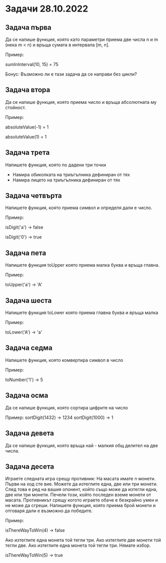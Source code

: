 # Задачи 28.10.2022

## Задача първа
Да се напише функция, която като параметри приема две числа n и m (нека m < n) и връща сумата в интервала [m, n].

Пример:

sumInInterval(10, 15) = 75

Бонус: Възможно ли е тази задача да се направи без цикли?

## Задача втора
Да се напише функция, която приема число и връща абсолютната му стойност.

Пример:

absoluteValue(-1) = 1

absoluteValue(1)  = 1

## Задача трета
Напишете функция, която по дадени три точки
* Намира обиколката на триъгълника дефиниран от тях
* Намира лицето на триъгълника дефиниран от тях

## Задача четвърта
Напишете функция, която приема символ и определя дали е число.

Пример:

isDigit('a') -> false

isDigit('0') -> true

## Задача пета
Напишете функция toUpper която приема малка буква и връща главна.

Пример:

toUpper('a') -> 'A'

## Задача шеста
Напишете функция toLower която приема главна буква и връща малка

Пример:

toLower('A') -> 'a'

## Задача седма
Напишете функция, която комвертира символ в число

Пример:

toNumber('1') -> 5

## Задача осма 
Да се напише функция, която сортира цифрите на число

Пример:
sortDigit(1432) -> 1234
sortDigit(1000) -> 1


## Задача девета
Да се напише функция, която връща най - малкия общ делител на две числа.

## Задача десета
Играете следната игра срещу противник:
На масата имате n монети. Първи на ход сте вие. Можете да изтеглите една, две или три монети. След това е ред на вашия опонент, който също може да изтегли една, две или три монети. Печели този, който последен вземе монети от масата. 
Противникът срещу когото играете обаче е безкрайно умен и не може да сгреши. Напишете функция, която приема брой монети и отговаря дали е възможно да победите.

Пример:

isThereWayToWin(4) -> false

Ако изтеглите една монета той тегли три. Ако изтеглите две монети той тегли две. Ако изтеглите една монета той тегли три. Нямате избор.

isThereWayToWin(5) -> true